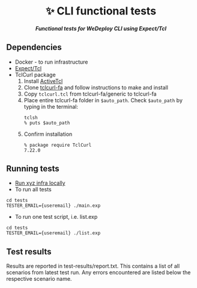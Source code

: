 <h1 align="center">✨ CLI functional tests</h1>

 <h5 align="center">Functional tests for WeDeploy CLI using Expect/Tcl</h5>

## Dependencies
* Docker - to run infrastructure
* [Expect/Tcl](http://expect.sourceforge.net/)
* TclCurl package
    1. Install [ActiveTcl](https://www.activestate.com/activetcl/downloads)
    1. Clone [tclcurl-fa](https://github.com/flightaware/tclcurl-fa) and follow instructions to make and install
    1. Copy `tclcurl.tcl` from tclcurl-fa/generic to tclcurl-fa
    1. Place entire tclcurl-fa folder in `$auto_path`.  Check `$auto_path` by typing in the terminal:
        ```
        tclsh
        % puts $auto_path
        ```
    1. Confirm installation
        ```
        % package require TclCurl
        7.22.0
        ```

## Running tests
* [Run xyz infra locally](https://github.com/wedeploy/training#development)
* To run all tests
```
cd tests
TESTER_EMAIL={useremail} ./main.exp
```
* To run one test script, i.e. list.exp
```
cd tests
TESTER_EMAIL={useremail} ./list.exp
```

## Test results
Results are reported in test-results/report.txt.  This contains a list of all scenarios from latest test run.  Any errors encountered are listed below the respective scenario name.
